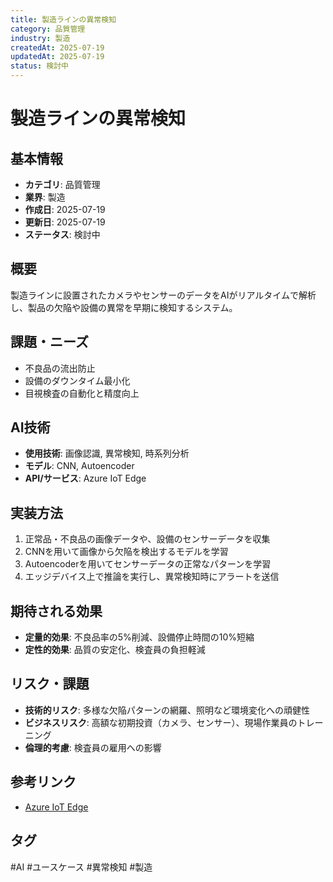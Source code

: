 ```yaml
---
title: 製造ラインの異常検知
category: 品質管理
industry: 製造
createdAt: 2025-07-19
updatedAt: 2025-07-19
status: 検討中
---
```


# 製造ラインの異常検知

## 基本情報
- **カテゴリ**: 品質管理
- **業界**: 製造
- **作成日**: 2025-07-19
- **更新日**: 2025-07-19
- **ステータス**: 検討中

## 概要
製造ラインに設置されたカメラやセンサーのデータをAIがリアルタイムで解析し、製品の欠陥や設備の異常を早期に検知するシステム。

## 課題・ニーズ
- 不良品の流出防止
- 設備のダウンタイム最小化
- 目視検査の自動化と精度向上

## AI技術
- **使用技術**: 画像認識, 異常検知, 時系列分析
- **モデル**: CNN, Autoencoder
- **API/サービス**: Azure IoT Edge

## 実装方法
1. 正常品・不良品の画像データや、設備のセンサーデータを収集
2. CNNを用いて画像から欠陥を検出するモデルを学習
3. Autoencoderを用いてセンサーデータの正常なパターンを学習
4. エッジデバイス上で推論を実行し、異常検知時にアラートを送信

## 期待される効果
- **定量的効果**: 不良品率の5%削減、設備停止時間の10%短縮
- **定性的効果**: 品質の安定化、検査員の負担軽減

## リスク・課題
- **技術的リスク**: 多様な欠陥パターンの網羅、照明など環境変化への頑健性
- **ビジネスリスク**: 高額な初期投資（カメラ、センサー）、現場作業員のトレーニング
- **倫理的考慮**: 検査員の雇用への影響

## 参考リンク
- [Azure IoT Edge](https://azure.microsoft.com/ja-jp/products/iot-edge)

## タグ
#AI #ユースケース #異常検知 #製造
